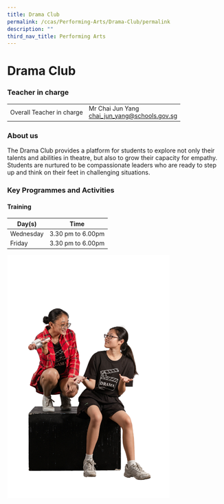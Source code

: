 ```yaml
---
title: Drama Club
permalink: /ccas/Performing-Arts/Drama-Club/permalink
description: ""
third_nav_title: Performing Arts
---
```

Drama Club
==========
### Teacher in charge

|  |  |
|---|---|
| Overall Teacher in charge | Mr Chai Jun Yang<br>chai_jun_yang@schools.gov.sg |

### About us

The Drama Club provides a platform for students to explore not only their talents and abilities in theatre, but also to grow their capacity for empathy. Students are nurtured to be compassionate leaders who are ready to step up and think on their feet in challenging situations.

### Key Programmes and Activities

#### Training

| Day(s) |  Time |
|---|---|
|  Wednesday | 3.30 pm to 6.00pm |
|  Friday |  3.30 pm to 6.00pm |


<img src="/images/dc1.png" style="width:75%">
